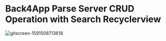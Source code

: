 # Back4App Parse Server CRUD Operation with Search Recyclerview
![gitscreen-1591508713618](https://user-images.githubusercontent.com/22006238/83961384-717fc500-a8b4-11ea-96e7-f417cc64fd4b.jpg)

